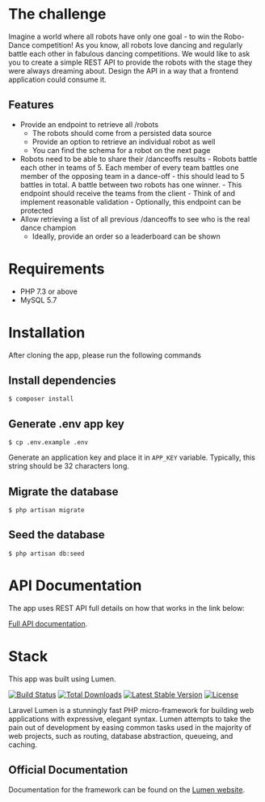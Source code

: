 # The challenge

Imagine a world where all robots have only one goal - to win the Robo-Dance competition! As you know, all robots love dancing and regularly battle each other in fabulous dancing competitions. We would like to ask you to create a simple REST API to provide the robots with the stage they were always dreaming about.
Design the API in a way that a frontend application could consume it.

## Features

-   Provide an endpoint to retrieve all /robots
    -   The robots should come from a persisted data source
    -   Provide an option to retrieve an individual robot as well
    -   You can find the schema for a robot on the next page
-   Robots need to be able to share their /danceoffs results - Robots battle each other in teams of 5. Each member of every team battles one
    member of the opposing team in a dance-off - this should lead to 5 battles in
    total. A battle between two robots has one winner. - This endpoint should receive the teams from the client - Think of and implement reasonable validation - Optionally, this endpoint can be protected
-   Allow retrieving a list of all previous /danceoffs to see who is the real dance champion
    -   Ideally, provide an order so a leaderboard can be shown

# Requirements

-   PHP 7.3 or above
-   MySQL 5.7

# Installation

After cloning the app, please run the following commands

## Install dependencies

```
$ composer install
```

## Generate .env app key

```
$ cp .env.example .env
```

Generate an application key and place it in `APP_KEY` variable. Typically, this string should be 32 characters long.

## Migrate the database

```
$ php artisan migrate
```

## Seed the database

```
$ php artisan db:seed
```

# API Documentation

The app uses REST API full details on how that works in the link below:

[Full API documentation](markdown).

# Stack

This app was built using Lumen.

[![Build Status](https://travis-ci.org/laravel/lumen-framework.svg)](https://travis-ci.org/laravel/lumen-framework)
[![Total Downloads](https://img.shields.io/packagist/dt/laravel/framework)](https://packagist.org/packages/laravel/lumen-framework)
[![Latest Stable Version](https://img.shields.io/packagist/v/laravel/framework)](https://packagist.org/packages/laravel/lumen-framework)
[![License](https://img.shields.io/packagist/l/laravel/framework)](https://packagist.org/packages/laravel/lumen-framework)

Laravel Lumen is a stunningly fast PHP micro-framework for building web applications with expressive, elegant syntax. Lumen attempts to take the pain out of development by easing common tasks used in the majority of web projects, such as routing, database abstraction, queueing, and caching.

## Official Documentation

Documentation for the framework can be found on the [Lumen website](https://lumen.laravel.com/docs).
